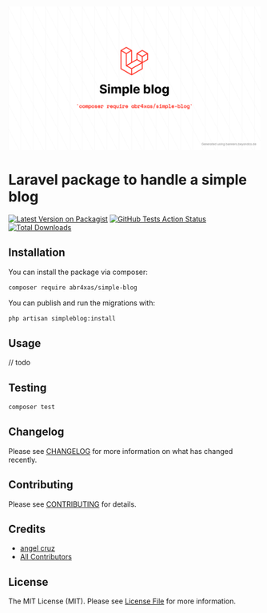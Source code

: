 <p align="center">
	<img src="simple-blog.png" width="1028">
</p>


# Laravel package to handle a simple blog

[![Latest Version on Packagist](https://img.shields.io/packagist/v/abr4xas/simple-blog.svg?style=flat-square)](https://packagist.org/packages/abr4xas/simple-blog)
[![GitHub Tests Action Status](https://img.shields.io/github/workflow/status/abr4xas/simple-blog/Tests?style=flat-square)](https://github.com/abr4xas/simple-blog/actions?query=workflow%3ATests+branch%3Amaster)
[![Total Downloads](https://img.shields.io/packagist/dt/abr4xas/simple-blog.svg?style=flat-square)](https://packagist.org/packages/abr4xas/simple-blog)


## Installation

You can install the package via composer:

```bash
composer require abr4xas/simple-blog
```

You can publish and run the migrations with:

```bash
php artisan simpleblog:install
```

## Usage
// todo

## Testing

```bash
composer test
```

## Changelog

Please see [CHANGELOG](CHANGELOG.md) for more information on what has changed recently.

## Contributing

Please see [CONTRIBUTING](.github/CONTRIBUTING.md) for details.

## Credits

- [angel cruz](https://github.com/abr4xas)
- [All Contributors](../../contributors)

## License

The MIT License (MIT). Please see [License File](LICENSE.md) for more information.
